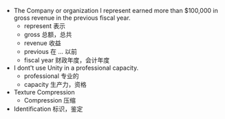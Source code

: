 * The Company or organization I represent earned more than $100,000 in  gross revenue in the previous fiscal year.  
    * represent 表示
    * gross 总额，总共
    * revenue 收益
    * previous 在 ... 以前
    * fiscal year 财政年度，会计年度
* I dont't use Unity in a professional capacity.
    * professional 专业的
    * capacity 生产力，资格
* Texture Compression
    * Compression 压缩
* Identification 标识，鉴定
